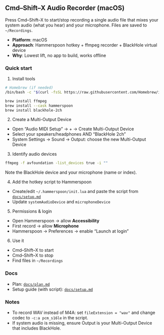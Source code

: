 ## Cmd–Shift–X Audio Recorder (macOS)

Press Cmd–Shift–X to start/stop recording a single audio file that mixes your system audio (what you hear) and your microphone. Files are saved to `~/Recordings`.

- **Platform**: macOS
- **Approach**: Hammerspoon hotkey + ffmpeg recorder + BlackHole virtual device
- **Why**: Lowest lift, no app to build, works offline

### Quick start

1) Install tools
```bash
# Homebrew (if needed)
/bin/bash -c "$(curl -fsSL https://raw.githubusercontent.com/Homebrew/install/HEAD/install.sh)"

brew install ffmpeg
brew install --cask hammerspoon
brew install blackhole-2ch
```

2) Create a Multi-Output Device
- Open “Audio MIDI Setup” → + → Create Multi-Output Device
- Select your speakers/headphones AND “BlackHole 2ch”
- System Settings → Sound → Output: choose the new Multi-Output Device

3) Identify audio devices
```bash
ffmpeg -f avfoundation -list_devices true -i ""
```
Note the BlackHole device and your microphone (name or index).

4) Add the hotkey script to Hammerspoon
- Create/edit `~/.hammerspoon/init.lua` and paste the script from [`docs/setup.md`](docs/setup.md)
- Update `systemAudioDevice` and `microphoneDevice`

5) Permissions & login
- Open Hammerspoon → allow **Accessibility**
- First record → allow **Microphone**
- Hammerspoon → Preferences → enable “Launch at login”

6) Use it
- Cmd–Shift–X to start
- Cmd–Shift–X to stop
- Find files in `~/Recordings`

### Docs
- Plan: [`docs/plan.md`](docs/plan.md)
- Setup guide (with script): [`docs/setup.md`](docs/setup.md)

### Notes
- To record WAV instead of M4A: set `fileExtension = "wav"` and change codec to `-c:a pcm_s16le` in the script.
- If system audio is missing, ensure Output is your Multi-Output Device that includes BlackHole.
